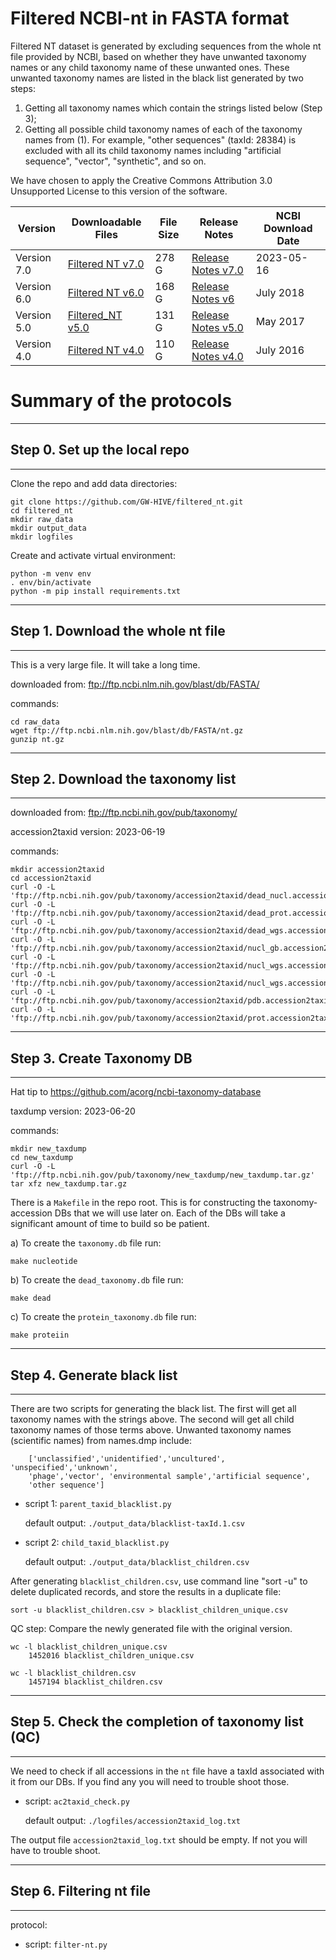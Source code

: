 # Filtered NCBI-nt in FASTA format

Filtered NT dataset is generated by excluding sequences from the whole
nt file provided by NCBI, based on whether they have unwanted taxonomy 
names or any child taxonomy name of these unwanted ones. These unwanted 
taxonomy names are listed in the black list generated by two steps:
1) Getting all taxonomy names which contain the strings listed 
below (Step 3); 
2) Getting all possible child taxonomy names of each 
of the taxonomy names from (1). For example, "other sequences" 
(taxId: 28384) is excluded with all its child taxonomy names including 
"artificial sequence", "vector", "synthetic", and so on.

We have chosen to apply the Creative Commons Attribution 3.0
Unsupported License to this version of the software.



|Version | Downloadable Files | File Size | Release Notes|NCBI Download Date|
|--------|--------------------|-----------|--------------|------------------|
|Version 7.0 | [Filtered NT v7.0]() | 278 G | [Release Notes v7.0](https://github.com/GW-HIVE/filtered_nt/tree/Filtered-NT-v7.0/Release_Notes_v7.0.md) | 2023-05-16 | 
|Version 6.0| [Filtered NT v6.0](https://hive.biochemistry.gwu.edu/prd/filterednt//content/filtered_nt_July_2018.fasta)| 168 G|[Release Notes v6](https://hive.biochemistry.gwu.edu/filterednt/releasenotesv6)|July 2018|
|Version 5.0|[Filtered_NT v5.0](https://hive.biochemistry.gwu.edu/prd//filterednt/content/Filtered_NTv5.0.fasta)|131 G|[Release Notes v5.0](https://hive.biochemistry.gwu.edu/filterednt/releasenotesv5)|May 2017|
|Version 4.0| [Filtered NT v4.0](https://hive.biochemistry.gwu.edu/prd//filterednt/content/Filtered_NTv4.0.fasta)|110 G|[Release Notes v4.0](https://hive.biochemistry.gwu.edu/filterednt/releasenotesv4)|July 2016|




# Summary of the protocols

************************************************************************
## Step 0. Set up the local repo
************************************************************************
Clone the repo and add data directories:

	git clone https://github.com/GW-HIVE/filtered_nt.git
	cd filtered_nt
	mkdir raw_data
	mkdir output_data
	mkdir logfiles

Create and activate virtual environment:

	python -m venv env
	. env/bin/activate
	python -m pip install requirements.txt

************************************************************************
## Step 1. Download the whole nt file
************************************************************************
This is a very large file. It will take a long time.

downloaded from: ftp://ftp.ncbi.nlm.nih.gov/blast/db/FASTA/

commands:

	cd raw_data
    wget ftp://ftp.ncbi.nlm.nih.gov/blast/db/FASTA/nt.gz
    gunzip nt.gz

************************************************************************
## Step 2. Download the taxonomy list 
************************************************************************
downloaded from: ftp://ftp.ncbi.nih.gov/pub/taxonomy/

accession2taxid version: 2023-06-19

commands:

	mkdir accession2taxid
	cd accession2taxid
	curl -O -L 'ftp://ftp.ncbi.nih.gov/pub/taxonomy/accession2taxid/dead_nucl.accession2taxid.gz'
	curl -O -L 'ftp://ftp.ncbi.nih.gov/pub/taxonomy/accession2taxid/dead_prot.accession2taxid.gz'
	curl -O -L 'ftp://ftp.ncbi.nih.gov/pub/taxonomy/accession2taxid/dead_wgs.accession2taxid.gz'
	curl -O -L 'ftp://ftp.ncbi.nih.gov/pub/taxonomy/accession2taxid/nucl_gb.accession2taxid.gz'
	curl -O -L 'ftp://ftp.ncbi.nih.gov/pub/taxonomy/accession2taxid/nucl_wgs.accession2taxid.EXTRA.gz'
	curl -O -L 'ftp://ftp.ncbi.nih.gov/pub/taxonomy/accession2taxid/nucl_wgs.accession2taxid.gz'
	curl -O -L 'ftp://ftp.ncbi.nih.gov/pub/taxonomy/accession2taxid/pdb.accession2taxid.gz'
	curl -O -L 'ftp://ftp.ncbi.nih.gov/pub/taxonomy/accession2taxid/prot.accession2taxid.gz'

************************************************************************
## Step 3. Create Taxonomy DB 
************************************************************************
Hat tip to https://github.com/acorg/ncbi-taxonomy-database

taxdump version: 2023-06-20

commands:

	mkdir new_taxdump
	cd new_taxdump
	curl -O -L 'ftp://ftp.ncbi.nih.gov/pub/taxonomy/new_taxdump/new_taxdump.tar.gz'
	tar xfz new_taxdump.tar.gz

There is a `Makefile` in the repo root. This is for constructing the
taxonomy-accession DBs that we will use later on. Each of the DBs will take a
significant amount of time to build so be patient. 

a) To create the `taxonomy.db` file run:

	make nucleotide

b) To create the `dead_taxonomy.db` file run:

	make dead

c) To create the `protein_taxonomy.db` file run:

	make proteiin


************************************************************************
## Step 4. Generate black list
************************************************************************
There are two scripts for generating the black list. The first will get all taxonomy names with the strings above. The second will get all child taxonomy names of those terms above.
Unwanted taxonomy names (scientific names) from names.dmp include:

		['unclassified','unidentified','uncultured', 'unspecified','unknown',
		'phage','vector', 'environmental sample','artificial sequence',
		'other sequence']



 - script 1: `parent_taxid_blacklist.py`
	
	default output: `./output_data/blacklist-taxId.1.csv`
	
 - script 2: `child_taxid_blacklist.py`
	
	default output: `./output_data/blacklist_children.csv`

After generating `blacklist_children.csv`, use command line "sort -u" to delete duplicated records, and store the results in a duplicate file:

	sort -u blacklist_children.csv > blacklist_children_unique.csv

QC step: Compare the newly generated file with the original version.

	wc -l blacklist_children_unique.csv
		1452016 blacklist_children_unique.csv

	wc -l blacklist_children.csv 
		1457194 blacklist_children.csv


************************************************************************
## Step 5. Check the completion of taxonomy list (QC)
************************************************************************
We need to check if all accessions in the `nt` file have a taxId associated
with it from our DBs. If you find any you will need to trouble shoot those.


 - script: `ac2taxid_check.py`

	default output: `./logfiles/accession2taxid_log.txt`

The output file `accession2taxid_log.txt` should be empty. If not you will
have to trouble shoot.

************************************************************************
## Step 6. Filtering nt file
************************************************************************
protocol: 

 - script: `filter-nt.py`
